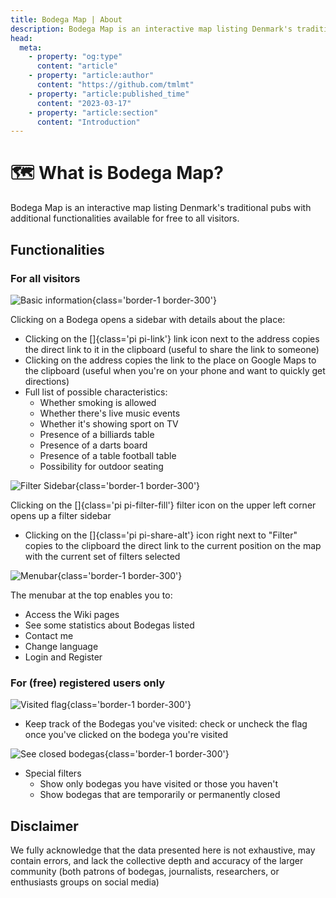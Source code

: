 ```yaml
---
title: Bodega Map | About
description: Bodega Map is an interactive map listing Denmark's traditional pubs with additional functionalities available for free to all visitors.
head:
  meta:
    - property: "og:type"
      content: "article"
    - property: "article:author"
      content: "https://github.com/tmlmt"
    - property: "article:published_time"
      content: "2023-03-17"
    - property: "article:section"
      content: "Introduction"
---
```


# 🗺 What is Bodega Map?

Bodega Map is an interactive map listing Denmark's traditional pubs with additional functionalities available for free to all visitors.

## Functionalities

### For all visitors

![Basic information](/images/wiki/feature-rightsidebar.png){class='border-1 border-300'}

Clicking on a Bodega opens a sidebar with details about the place:

- Clicking on the []{class='pi pi-link'} link icon next to the address copies the direct link to it in the clipboard
  (useful to share the link to someone)
- Clicking on the address copies the link to the place on Google Maps to the clipboard (useful when you're on
  your phone and want to quickly get directions)
- Full list of possible characteristics:
  - Whether smoking is allowed
  - Whether there's live music events
  - Whether it's showing sport on TV
  - Presence of a billiards table
  - Presence of a darts board
  - Presence of a table football table
  - Possibility for outdoor seating

![Filter Sidebar](/images/wiki/feature-filters.png){class='border-1 border-300'}

Clicking on the []{class='pi pi-filter-fill'} filter icon on the upper left corner opens up a filter sidebar

- Clicking on the []{class='pi pi-share-alt'} icon right next to "Filter" copies to the clipboard the direct link to
  the current position on the map with the current set of filters selected

![Menubar](/images/wiki/feature-menubar.png){class='border-1 border-300'}

The menubar at the top enables you to:

- Access the Wiki pages
- See some statistics about Bodegas listed
- Contact me
- Change language
- Login and Register

### For (free) registered users only

![Visited flag](/images/wiki/feature-visited.png){class='border-1 border-300'}

- Keep track of the Bodegas you've visited: check or uncheck the flag once you've clicked on the bodega you're visited

![See closed bodegas](/images/wiki/feature-closed.png){class='border-1 border-300'}

- Special filters
  - Show only bodegas you have visited or those you haven't
  - Show bodegas that are temporarily or permanently closed

## Disclaimer

We fully acknowledge that the data presented here is not exhaustive, may contain errors, and lack the collective depth and accuracy of the larger community (both patrons of bodegas, journalists, researchers, or enthusiasts groups on social media)
